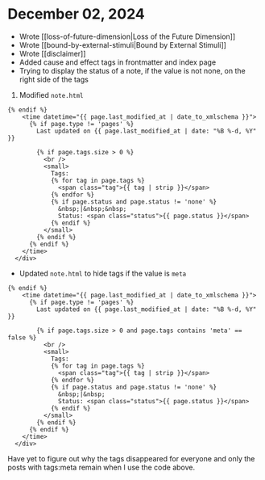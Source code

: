 # December 02, 2024

- Wrote [[loss-of-future-dimension|Loss of the Future Dimension]]
- Wrote [[bound-by-external-stimuli|Bound by External Stimuli]]
- Wrote [[disclaimer]]
- Added cause and effect tags in frontmatter and index page
- Trying to display the status of a note, if the value is not none, on the right side of the tags

1. Modified `note.html`
```
{% endif %}
    <time datetime="{{ page.last_modified_at | date_to_xmlschema }}">
      {% if page.type != 'pages' %}
        Last updated on {{ page.last_modified_at | date: "%B %-d, %Y" }}

        {% if page.tags.size > 0 %}
          <br />
          <small>
            Tags:
            {% for tag in page.tags %}
              <span class="tag">{{ tag | strip }}</span>
            {% endfor %}
            {% if page.status and page.status != 'none' %}
              &nbsp;|&nbsp;&nbsp;
              Status: <span class="status">{{ page.status }}</span>
            {% endif %}
          </small>
        {% endif %}
      {% endif %}
    </time>
  </div>
  ```
- Updated `note.html` to hide tags if the value is `meta`
```
{% endif %}
    <time datetime="{{ page.last_modified_at | date_to_xmlschema }}">
      {% if page.type != 'pages' %}
        Last updated on {{ page.last_modified_at | date: "%B %-d, %Y" }}

        {% if page.tags.size > 0 and page.tags contains 'meta' == false %}
          <br />
          <small>
            Tags:
            {% for tag in page.tags %}
              <span class="tag">{{ tag | strip }}</span>
            {% endfor %}
            {% if page.status and page.status != 'none' %}
              &nbsp;|&nbsp;
              Status: <span class="status">{{ page.status }}</span>
            {% endif %}
          </small>
        {% endif %}
      {% endif %}
    </time>
  </div>
  ```

  Have yet to figure out why the tags disappeared for everyone and only the posts with tags:meta remain when I use the code above.